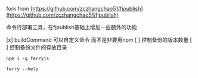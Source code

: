 fork from [https://github.com/zczhangchao51/fjpublish](https://github.com/zczhangchao51/fjpublish)  

命令行部署工具，在fjpublish基础上增加一些额外的功能

[x] buildCommand 可以自定义命令 而不是非要用npm
[ ] 控制备份的版本数量
[ ] 控制备份文件的存放目录

```shell
npm i -g ferryjs

ferry --help
```